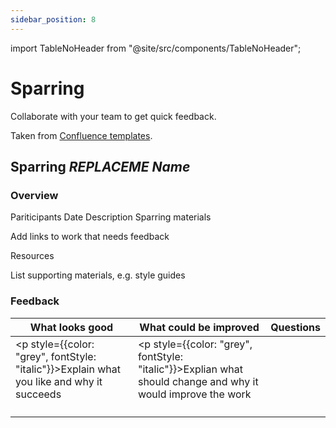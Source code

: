 ```yaml
---
sidebar_position: 8
---
```


import TableNoHeader from "@site/src/components/TableNoHeader";

# Sparring

Collaborate with your team to get quick feedback.

Taken from [Confluence templates](https://www.atlassian.com/software/confluence/templates/sparring).

## Sparring _REPLACEME Name_

### Overview

<TableNoHeader>
    <tr>
        <td>Pariticipants</td>
        <td></td>
    </tr>
    <tr>
        <td>Date</td>
        <td></td>
    </tr>
    <tr>
        <td>Description</td>
        <td></td>
    </tr>
    <tr>
        <td>Sparring materials</td>
        <td>
            <p style={{color: "grey", fontStyle: "italic"}}>Add links to work that needs feedback</p>
        </td>
    </tr>
    <tr>
        <td>Resources</td>
        <td>
            <p style={{color: "grey", fontStyle: "italic"}}>List supporting materials, e.g. style guides</p>
        </td>
    </tr>
</TableNoHeader>

### Feedback

| What looks good                                                                               | What could be improved                                                                                           | Questions |
| --------------------------------------------------------------------------------------------- | ---------------------------------------------------------------------------------------------------------------- | --------- |
| <p style={{color: "grey", fontStyle: "italic"}}>Explain what you like and why it succeeds</p> | <p style={{color: "grey", fontStyle: "italic"}}>Explian what should change and why it would improve the work</p> |           |
|                                                                                               |                                                                                                                  |           |
